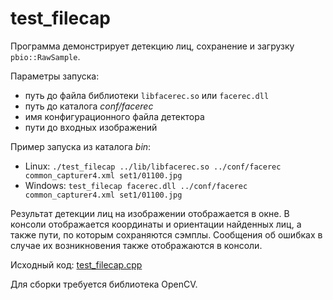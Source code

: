 # test_filecap

Программа демонстрирует детекцию лиц, сохранение и загрузку `pbio::RawSample`.

Параметры запуска:

* путь до файла библиотеки `libfacerec.so` или `facerec.dll`
* путь до каталога *conf/facerec*
* имя конфигурационного файла детектора
* пути до входных изображений

Пример запуска из каталога *bin*:

* Linux: `./test_filecap ../lib/libfacerec.so ../conf/facerec common_capturer4.xml set1/01100.jpg`
* Windows: `test_filecap facerec.dll ../conf/facerec common_capturer4.xml set1/01100.jpg`

Результат детекции лиц на изображении отображается в окне. В консоли отображается координаты и ориентации найденных лиц, а также пути, по которым сохраняются сэмплы. Сообщения об ошибках в случае их возникновения также отображаются в консоли.

Исходный код: [test_filecap.cpp](../../../examples/cpp/test_filecap/test_filecap.cpp)

Для сборки требуется библиотека OpenCV.
